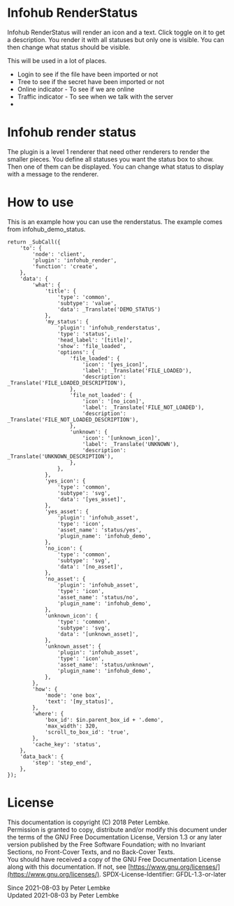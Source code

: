 # Infohub RenderStatus

Infohub RenderStatus will render an icon and a text. Click toggle on it to get a description. You render it with all statuses but only one is visible.
You can then change what status should be visible.

This will be used in a lot of places.

* Login to see if the file have been imported or not
* Tree to see if the secret have been imported or not
* Online indicator - To see if we are online
* Traffic indicator - To see when we talk with the server
*

# Infohub render status

The plugin is a level 1 renderer that need other renderers to render the smaller pieces.
You define all statuses you want the status box to show. Then one of them can be displayed.
You can change what status to display with a message to the renderer.

# How to use

This is an example how you can use the renderstatus.
The example comes from infohub_demo_status. 

```
return _SubCall({
    'to': {
        'node': 'client',
        'plugin': 'infohub_render',
        'function': 'create',
    },
    'data': {
        'what': {
            'title': {
                'type': 'common',
                'subtype': 'value',
                'data': _Translate('DEMO_STATUS')
            },
            'my_status': {
                'plugin': 'infohub_renderstatus',
                'type': 'status',
                'head_label': '[title]',
                'show': 'file_loaded',
                'options': {
                    'file_loaded': {
                        'icon': '[yes_icon]',
                        'label': _Translate('FILE_LOADED'),
                        'description': _Translate('FILE_LOADED_DESCRIPTION'),
                    },
                    'file_not_loaded': {
                        'icon': '[no_icon]',
                        'label': _Translate('FILE_NOT_LOADED'),
                        'description': _Translate('FILE_NOT_LOADED_DESCRIPTION'),
                    },
                    'unknown': {
                        'icon': '[unknown_icon]',
                        'label': _Translate('UNKNOWN'),
                        'description': _Translate('UNKNOWN_DESCRIPTION'),
                    },
                },
            },
            'yes_icon': {
                'type': 'common',
                'subtype': 'svg',
                'data': '[yes_asset]',
            },
            'yes_asset': {
                'plugin': 'infohub_asset',
                'type': 'icon',
                'asset_name': 'status/yes',
                'plugin_name': 'infohub_demo',
            },
            'no_icon': {
                'type': 'common',
                'subtype': 'svg',
                'data': '[no_asset]',
            },
            'no_asset': {
                'plugin': 'infohub_asset',
                'type': 'icon',
                'asset_name': 'status/no',
                'plugin_name': 'infohub_demo',
            },
            'unknown_icon': {
                'type': 'common',
                'subtype': 'svg',
                'data': '[unknown_asset]',
            },
            'unknown_asset': {
                'plugin': 'infohub_asset',
                'type': 'icon',
                'asset_name': 'status/unknown',
                'plugin_name': 'infohub_demo',
            },
        },
        'how': {
            'mode': 'one box',
            'text': '[my_status]',
        },
        'where': {
            'box_id': $in.parent_box_id + '.demo',
            'max_width': 320,
            'scroll_to_box_id': 'true',
        },
        'cache_key': 'status',
    },
    'data_back': {
        'step': 'step_end',
    },
});
```

# License

This documentation is copyright (C) 2018 Peter Lembke.  
Permission is granted to copy, distribute and/or modify this document under the terms of the GNU Free Documentation
License, Version 1.3 or any later version published by the Free Software Foundation; with no Invariant Sections, no
Front-Cover Texts, and no Back-Cover Texts.  
You should have received a copy of the GNU Free Documentation License along with this documentation. If not,
see [https://www.gnu.org/licenses/](https://www.gnu.org/licenses/). SPDX-License-Identifier: GFDL-1.3-or-later

Since 2021-08-03 by Peter Lembke  
Updated 2021-08-03 by Peter Lembke  
